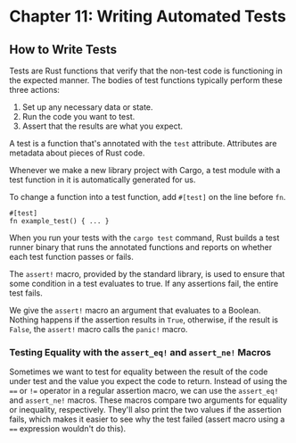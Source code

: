 # Chapter 11: Writing Automated Tests

## How to Write Tests

Tests are Rust functions that verify that the non-test code is functioning in the expected manner. The bodies of test
functions typically perform these three actions:

1. Set up any necessary data or state.
2. Run the code you want to test.
3. Assert that the results are what you expect.

A test is a function that's annotated with the `test` attribute.
Attributes are metadata about pieces of Rust code.

Whenever we make a new library project with Cargo, a test module with a test function in it is automatically 
generated for us.

To change a function into a test function, add `#[test]` on the line before `fn`. 

```
#[test]
fn example_test() { ... }
```

When you run your tests with the `cargo test` command, Rust builds a test runner binary that runs the annotated 
functions and reports on whether each test function passes or fails. 

The `assert!` macro, provided by the standard library, is used to ensure that some condition in a test evaluates to true. 
If any assertions fail, the entire test fails. 

We give the `assert!` macro an argument that evaluates to a Boolean.
Nothing happens if the assertion results in `True`, otherwise, if the result is `False`, the `assert!` macro calls 
the `panic!` macro.


### Testing Equality with the `assert_eq!` and `assert_ne!` Macros

Sometimes we want to test for equality between the result of the code under test and the value you expect the code to
return. Instead of using the `==` or `!=` operator in a regular assertion macro, we can use the `assert_eq!` and
`assert_ne!` macros. These macros compare two arguments for equality or inequality, respectively. They'll also print
the two values if the assertion fails, which makes it easier to see why the test failed (assert macro using a `==` 
expression wouldn't do this).

